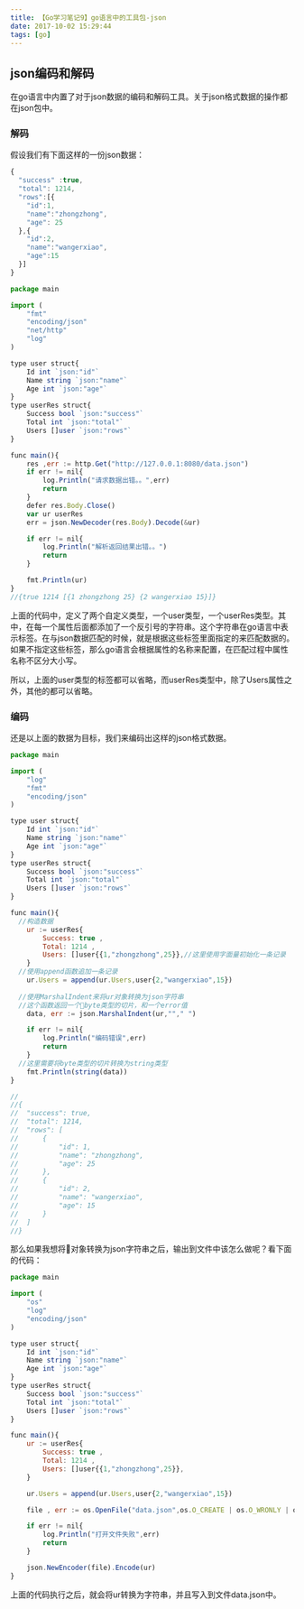 ```yaml
---
title: 【Go学习笔记9】go语言中的工具包-json
date: 2017-10-02 15:29:44
tags: [go]
---
```



## json编码和解码
在go语言中内置了对于json数据的编码和解码工具。关于json格式数据的操作都在json包中。

### 解码
假设我们有下面这样的一份json数据：
```js
{
  "success" :true,
  "total": 1214,
  "rows":[{
    "id":1,
    "name":"zhongzhong",
    "age": 25
  },{
    "id":2,
    "name":"wangerxiao",
    "age":15
  }]
}
```

```js
package main

import (
	"fmt"
	"encoding/json"
	"net/http"
	"log"
)

type user struct{
	Id int `json:"id"`
	Name string `json:"name"`
	Age int `json:"age"`
}
type userRes struct{
	Success bool `json:"success"`
	Total int `json:"total"`
	Users []user `json:"rows"`
}

func main(){
	res ,err := http.Get("http://127.0.0.1:8080/data.json")
	if err != nil{
		log.Println("请求数据出错。。",err)
		return 
	}
	defer res.Body.Close()
	var ur userRes
	err = json.NewDecoder(res.Body).Decode(&ur)

	if err != nil{
		log.Println("解析返回结果出错。。")
		return
	}

	fmt.Println(ur)
}
//{true 1214 [{1 zhongzhong 25} {2 wangerxiao 15}]}
```

上面的代码中，定义了两个自定义类型，一个user类型，一个userRes类型。其中，在每一个属性后面都添加了一个反引号的字符串。这个字符串在go语言中表示标签。在与json数据匹配的时候，就是根据这些标签里面指定的来匹配数据的。如果不指定这些标签，那么go语言会根据属性的名称来配置，在匹配过程中属性名称不区分大小写。

所以，上面的user类型的标签都可以省略，而userRes类型中，除了Users属性之外，其他的都可以省略。

### 编码
还是以上面的数据为目标，我们来编码出这样的json格式数据。
```js
package main

import (
	"log"
	"fmt"
	"encoding/json"
)

type user struct{
	Id int `json:"id"`
	Name string `json:"name"`
	Age int `json:"age"`
}
type userRes struct{
	Success bool `json:"success"`
	Total int `json:"total"`
	Users []user `json:"rows"`
}

func main(){
  //构造数据
	ur := userRes{
		Success: true ,
		Total: 1214 ,
		Users: []user{{1,"zhongzhong",25}},//这里使用字面量初始化一条记录
	}
  //使用append函数追加一条记录
	ur.Users = append(ur.Users,user{2,"wangerxiao",15})
  
  //使用MarshalIndent来将ur对象转换为json字符串
  //这个函数返回一个byte类型的切片，和一个error值
	data, err := json.MarshalIndent(ur,"","	")

	if err != nil{
		log.Println("编码错误",err)
		return 
	}
  //这里需要将byte类型的切片转换为string类型
	fmt.Println(string(data))
}

//
//{
//	"success": true,
//	"total": 1214,
//	"rows": [
//		{
//			"id": 1,
//			"name": "zhongzhong",
//			"age": 25
//		},
//		{
//			"id": 2,
//			"name": "wangerxiao",
//			"age": 15
//		}
//	]
//}
```

那么如果我想将对象转换为json字符串之后，输出到文件中该怎么做呢？看下面的代码：

```js
package main

import (
	"os"
	"log"
	"encoding/json"
)

type user struct{
	Id int `json:"id"`
	Name string `json:"name"`
	Age int `json:"age"`
}
type userRes struct{
	Success bool `json:"success"`
	Total int `json:"total"`
	Users []user `json:"rows"`
}

func main(){
	ur := userRes{
		Success: true ,
		Total: 1214 ,
		Users: []user{{1,"zhongzhong",25}},
	}

	ur.Users = append(ur.Users,user{2,"wangerxiao",15})

	file , err := os.OpenFile("data.json",os.O_CREATE | os.O_WRONLY | os.O_APPEND,0666)

	if err != nil{
		log.Println("打开文件失败",err)
		return
	}

	json.NewEncoder(file).Encode(ur)
}
```

上面的代码执行之后，就会将ur转换为字符串，并且写入到文件data.json中。
